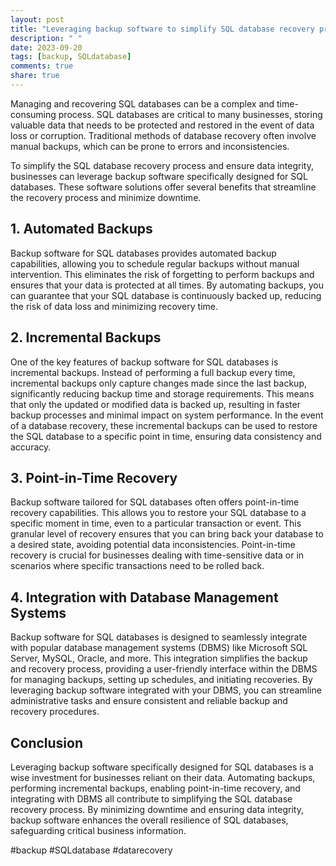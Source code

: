 ```yaml
---
layout: post
title: "Leveraging backup software to simplify SQL database recovery processes"
description: " "
date: 2023-09-20
tags: [backup, SQLdatabase]
comments: true
share: true
---
```


Managing and recovering SQL databases can be a complex and time-consuming process. SQL databases are critical to many businesses, storing valuable data that needs to be protected and restored in the event of data loss or corruption. Traditional methods of database recovery often involve manual backups, which can be prone to errors and inconsistencies.

To simplify the SQL database recovery process and ensure data integrity, businesses can leverage backup software specifically designed for SQL databases. These software solutions offer several benefits that streamline the recovery process and minimize downtime.

## 1. Automated Backups

Backup software for SQL databases provides automated backup capabilities, allowing you to schedule regular backups without manual intervention. This eliminates the risk of forgetting to perform backups and ensures that your data is protected at all times. By automating backups, you can guarantee that your SQL database is continuously backed up, reducing the risk of data loss and minimizing recovery time.

## 2. Incremental Backups

One of the key features of backup software for SQL databases is incremental backups. Instead of performing a full backup every time, incremental backups only capture changes made since the last backup, significantly reducing backup time and storage requirements. This means that only the updated or modified data is backed up, resulting in faster backup processes and minimal impact on system performance. In the event of a database recovery, these incremental backups can be used to restore the SQL database to a specific point in time, ensuring data consistency and accuracy.

## 3. Point-in-Time Recovery

Backup software tailored for SQL databases often offers point-in-time recovery capabilities. This allows you to restore your SQL database to a specific moment in time, even to a particular transaction or event. This granular level of recovery ensures that you can bring back your database to a desired state, avoiding potential data inconsistencies. Point-in-time recovery is crucial for businesses dealing with time-sensitive data or in scenarios where specific transactions need to be rolled back.

## 4. Integration with Database Management Systems

Backup software for SQL databases is designed to seamlessly integrate with popular database management systems (DBMS) like Microsoft SQL Server, MySQL, Oracle, and more. This integration simplifies the backup and recovery process, providing a user-friendly interface within the DBMS for managing backups, setting up schedules, and initiating recoveries. By leveraging backup software integrated with your DBMS, you can streamline administrative tasks and ensure consistent and reliable backup and recovery procedures.

## Conclusion

Leveraging backup software specifically designed for SQL databases is a wise investment for businesses reliant on their data. Automating backups, performing incremental backups, enabling point-in-time recovery, and integrating with DBMS all contribute to simplifying the SQL database recovery process. By minimizing downtime and ensuring data integrity, backup software enhances the overall resilience of SQL databases, safeguarding critical business information.

#backup #SQLdatabase #datarecovery